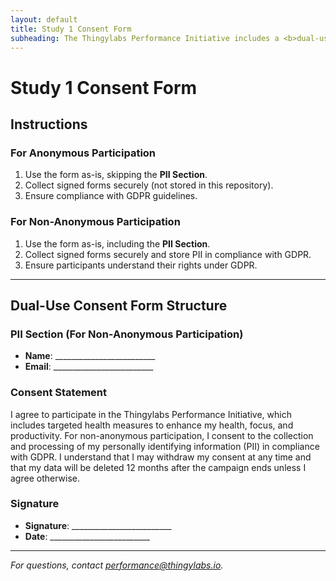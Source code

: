 ```yaml
---
layout: default
title: Study 1 Consent Form
subheading: The Thingylabs Performance Initiative includes a <b>dual-use Information and Consent Form</b> for employees to participate in the campaign, targeting health, focus, and productivity through targeted health measures. This form can be adapted for both <b>anonymous</b> and <b>non-anonymous</b> participation, depending on your needs.
---
```


<!-- docs/s1-consent-form.md -->
# Study 1 Consent Form

## Instructions
### For Anonymous Participation
1. Use the form as-is, skipping the **PII Section**.
2. Collect signed forms securely (not stored in this repository).
3. Ensure compliance with GDPR guidelines.

### For Non-Anonymous Participation
1. Use the form as-is, including the **PII Section**.
2. Collect signed forms securely and store PII in compliance with GDPR.
3. Ensure participants understand their rights under GDPR.

---

## Dual-Use Consent Form Structure
### PII Section (For Non-Anonymous Participation)
- **Name**: _________________________
- **Email**: _________________________

### Consent Statement
I agree to participate in the Thingylabs Performance Initiative, which includes targeted health measures to enhance my health, focus, and productivity. For non-anonymous participation, I consent to the collection and processing of my personally identifying information (PII) in compliance with GDPR. I understand that I may withdraw my consent at any time and that my data will be deleted 12 months after the campaign ends unless I agree otherwise.

### Signature
- **Signature**: _________________________
- **Date**: _________________________

---

*For questions, contact [performance@thingylabs.io](mailto:performance@thingylabs.io).*
